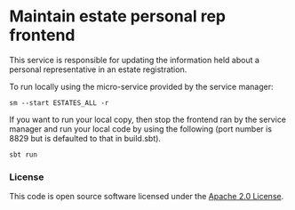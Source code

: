 # Maintain estate personal rep frontend

This service is responsible for updating the information held about a personal representative in an estate registration.

To run locally using the micro-service provided by the service manager:

```
sm --start ESTATES_ALL -r
```

If you want to run your local copy, then stop the frontend ran by the service manager and run your local code by using the following (port number is 8829 but is defaulted to that in build.sbt).

`sbt run`

### License

This code is open source software licensed under the [Apache 2.0 License]("http://www.apache.org/licenses/LICENSE-2.0.html").
